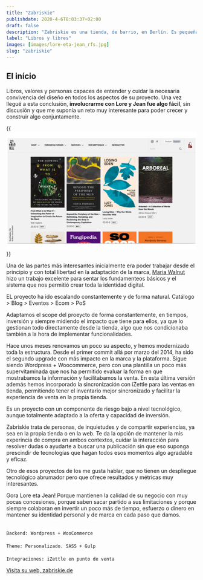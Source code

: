 ```yaml
---
title: "Zabriskie"
publishdate: 2020-4-6T8:03:37+02:00
draft: false
description: "Zabriskie es una tienda, de barrio, en Berlín. Es pequeña, acogedora y con una oferta basada en obras relacionadas con la naturaleza, la música y la contracultura, entre otros."
label: "Libros y libres"
images: [images/lore-eta-jean_rfs.jpg]
slug: "zabriskie"
---
```


## El início
Libros, valores y personas capaces de entender y cuidar la necesaria convivencia del diseño en todos los aspectos de su proyecto. Una vez llegué a esta conclusión, **involucrarme con Lore y Jean fue algo fácil**, sin discusión y que me suponía un reto muy interesante para poder crecer y construir algo conjuntamente.

{{<img src="images/web-home-zabriskie_rfs.jpg" alt="" >}}

Una de las partes más interesantes inicialmente era poder trabajar desde el principio y con total libertad en la adaptación de la marca, [Maria Walnut](https://www.studiomariawalnut.com/) hizo un trabajo excelente para sentar los fundamenteos básicos y el sistema que nos permitió crear toda la identidad digital.

EL proyecto ha ido escalando constantemente y de forma natural.
Catálogo > Blog > Eventos > Ecom > PoS 

Adaptamos el scope del proeycto de forma constantemente, en tiempos, inversión y siempre midiendo el impacto que tiene para ellos, ya que lo gestionan todo directamente desde la tienda, algo que nos condicionaba también a la hora de implementar funcionalidades.

Hace unos meses renovamos un poco su aspecto, y hemos modernizado toda la estructura. Desde el primer commit allá por marzo del 2014, ha sido el segundo upgrade con más impacto en la marca y la plataforma. Sigue siendo Wordpress + Woocommerce, pero con una plantilla un poco más supervitaminada que nos ha permitido evaluar la forma en que mostrabamos la información y facilitabamos la venta. En esta última versión además hemos incorporado la sincronización con iZettle para las ventas en tienda, permitiendo tener el inventario mejor sincronizado y facilitar la experiencia de venta en la propia tienda.

Es un proyecto con un componente de riesgo bajo a nivel tecnológico, aunque totalmente adaptado a la oferta y capacidad de inversión.

Zabriskie trata de personas, de inquietudes y de compartir experiencias, ya sea en la propia tienda o en la web. Te da la opción de mantener la mis experincia de compra en ambos contextos, cuidar la interacción para resolver dudas o ayudarte a buscar una publicación sin que eso suponga prescindir de tecnologías que hagan todos esos momentos algo agradable y eficaz.

Otro de esos proyectos de los me gusta hablar, que no tienen un despliegue tecnológico abrumador pero que ofrece resultados y métricas muy interesantes.

Gora Lore eta Jean! Porque mantienen la calidad de su negocio con muy pocas concesiones, porque saben sacar partido a sus limitaciones y porque siempre colaboran en invertir un poco más de tiempo, esfuerzo o dinero en mantener su identidad personal y de marca en cada paso que damos.

<code>
Backend: Wordpress + WooCommerce<br>
Theme: Personalizado. SASS + Gulp<br>
Integraciones: iZettle en punto de venta 
</code>

[Visíta su web, zabriskie.de](https://zabriskie.de)